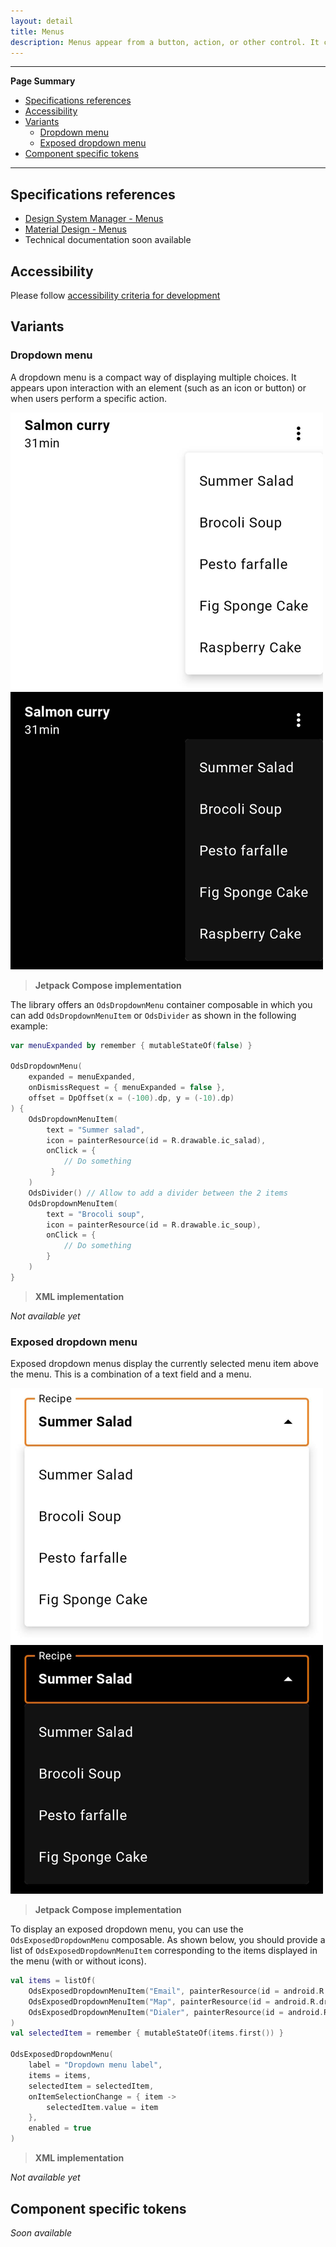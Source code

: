 ```yaml
---
layout: detail
title: Menus
description: Menus appear from a button, action, or other control. It contains at least 2 items that can affect the app, the view or elements within the view.
---
```


---

**Page Summary**

* [Specifications references](#specifications-references)
* [Accessibility](#accessibility)
* [Variants](#variants)
  * [Dropdown menu](#dropdown-menu)
  * [Exposed dropdown menu](#exposed-dropdown-menu)
* [Component specific tokens](#component-specific-tokens)

---

## Specifications references

- [Design System Manager - Menus](https://system.design.orange.com/0c1af118d/p/07a69b-menus/b/862cbb)
- [Material Design - Menus](https://m2.material.io/components/menus)
- Technical documentation soon available

## Accessibility

Please follow [accessibility criteria for development](https://a11y-guidelines.orange.com/en/mobile/android/development/)

## Variants

### Dropdown menu

A dropdown menu is a compact way of displaying multiple choices. It appears upon interaction with an element (such as an icon or button) or when users perform a specific action.

![Dropdown menu light](images/menu_dropdown_light.png) ![Dropdown menu dark](images/menu_dropdown_dark.png)

> **Jetpack Compose implementation**

The library offers an `OdsDropdownMenu` container composable in which you can add `OdsDropdownMenuItem` or `OdsDivider` as shown in the following example:

```kotlin
var menuExpanded by remember { mutableStateOf(false) }

OdsDropdownMenu(
    expanded = menuExpanded, 
    onDismissRequest = { menuExpanded = false }, 
    offset = DpOffset(x = (-100).dp, y = (-10).dp)
) {
    OdsDropdownMenuItem(
        text = "Summer salad",
        icon = painterResource(id = R.drawable.ic_salad),
        onClick = { 
            // Do something
         }
    )
    OdsDivider() // Allow to add a divider between the 2 items
    OdsDropdownMenuItem(
        text = "Brocoli soup",
        icon = painterResource(id = R.drawable.ic_soup),
        onClick = { 
            // Do something
        }
    )
}
```

> **XML implementation**

*Not available yet*

### Exposed dropdown menu

Exposed dropdown menus display the currently selected menu item above the menu. This is a combination of a text field and a menu.

![Exposed dropdown menu light](images/menu_exposed_dropdown_light.png)  ![Exposed dropdown menu dark](images/menu_exposed_dropdown_dark.png)

> **Jetpack Compose implementation**

To display an exposed dropdown menu, you can use the `OdsExposedDropdownMenu` composable. As shown below, you should provide a list of `OdsExposedDropdownMenuItem` corresponding to the items displayed in the menu (with or without icons).

```kotlin
val items = listOf(
    OdsExposedDropdownMenuItem("Email", painterResource(id = android.R.drawable.ic_dialog_email)),
    OdsExposedDropdownMenuItem("Map", painterResource(id = android.R.drawable.ic_dialog_map)),
    OdsExposedDropdownMenuItem("Dialer", painterResource(id = android.R.drawable.ic_dialog_dialer)),
)
val selectedItem = remember { mutableStateOf(items.first()) } 

OdsExposedDropdownMenu(
    label = "Dropdown menu label",
    items = items,
    selectedItem = selectedItem,
    onItemSelectionChange = { item ->
        selectedItem.value = item
    },
    enabled = true
)
```

> **XML implementation**

*Not available yet*

## Component specific tokens

_Soon available_
